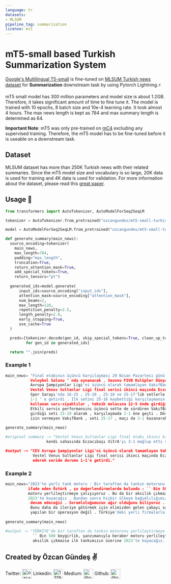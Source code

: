 ```yaml
---
language: tr
datasets:
- MLSUM
pipeline_tag: summarization
license: mit
---
```


# mT5-small based Turkish Summarization System

[Google's Multilingual T5-small](https://github.com/google-research/multilingual-t5) is fine-tuned on [MLSUM Turkish news dataset](https://github.com/recitalAI/MLSUM) for **Summarization** downstream task by using Pytorch Lightning.⚡  

mT5 small model has 300 million parameters and model size is about 1.2GB. Therefore, it takes significant amount of time to fine tune it. The model is trained with 10 epochs, 8 batch size and 10e-4 learning rate. It took almost 4 hours. The max news length is kept as 784 and max summary length is determined as 64. 


**Important Note**: mT5 was only pre-trained on [mC4](https://www.tensorflow.org/datasets/catalog/c4#c4multilingual)
excluding any supervised training. Therefore, the mT5 model has to be fine-tuned before it is useable on a downstream task.

## Dataset

MLSUM dataset has more than 250K Turkish news with their related summaries. Since the mT5 model size and vocabulary is so large, 20K data is used for training and 4K data is used for validation. For more information about the dataset, please read this [great paper](https://arxiv.org/abs/2004.14900).
## Usage 🚀

```python
from transformers import AutoTokenizer, AutoModelForSeq2SeqLM

tokenizer = AutoTokenizer.from_pretrained("ozcangundes/mt5-small-turkish-summarization")

model = AutoModelForSeq2SeqLM.from_pretrained("ozcangundes/mt5-small-turkish-summarization")

def generate_summary(main_news):
  source_encoding=tokenizer(
    main_news,
    max_length=784,
    padding="max_length",
    truncation=True,
    return_attention_mask=True,
    add_special_tokens=True,
    return_tensors="pt")
  
  generated_ids=model.generate(
      input_ids=source_encoding["input_ids"],
      attention_mask=source_encoding["attention_mask"],
      num_beams=2,
      max_length=120,
      repetition_penalty=2.5,
      length_penalty=2.0,
      early_stopping=True,
      use_cache=True
  )

  preds=[tokenizer.decode(gen_id, skip_special_tokens=True, clean_up_tokenization_spaces=True) 
         for gen_id in generated_ids]

  return "".join(preds)
```

### Example 1
```python
main_news= "Final etabının üçüncü karşılaşması 29 Nisan Pazartesi günü saat 18.00 ’ de Burhan Felek
           Voleybol Salonu ’ nda oynanacak . Sezonu FIVB Kulüpler Dünya Şampiyonluğu ile açan ve CEV 
           Avrupa Şampiyonlar Ligi'ni üçüncü olarak tamamlayan VakıfBank Kadın Voleybol Takımı , 
           Vestel Venus Sultanlar Ligi final serisi ikinci maçında Eczacıbaşı VitrA'yı VakıfBank 
           Spor Sarayı'nda 16-25 , 25-10 , 25-18 ve 25-17'lik setlerle 3-1 mağlup ederek seride durumu
           1-1 ' e getirdi . İlk setini 25-16 kaybettiği karşılaşmanın ikinci setinde etkili servisler
           kullanan sarı-siyahlılar , teknik molasına 12-5 önde girdiği seti 25-10 almayı başardı . 
           Etkili servis performansını üçüncü sette de sürdüren VakıfBank , teknik molasına 12-5 önde 
           girdiği seti 25-18 alarak , karşılaşmada 2-1 öne geçti . Dördüncü sette rakibinin geri dönüşüne 
           izin vermeyen VakıfBank , seti 25-17 , maçı da 3-1 kazanarak seride durumu eşitledi."
    
generate_summary(main_news)

#original summary -> "Vestel Venus Sultanlar Ligi final etabı ikinci karşılaşmasında VakıfBank 
                  kendi sahasında Eczacıbaşı VitrA'yı 3-1 mağlup etti ve seride durumu 1-1 ' e getirdi ."

#output -> "CEV Avrupa Şampiyonlar Ligi'ni üçüncü olarak tamamlayan VakıfBank Kadın Voleybol Takımı, 
            Vestel Venus Sultanlar Ligi final serisi ikinci maçında Eczacıbaşı VitrA'yı 3-1 mağlup 
            ederek seride durumu 1-1'e getirdi."
```

### Example 2
```python
main_news="2023'te yerli tank motoru : Bir taraftan da tankın motorunu yerlileştirmeye çalıştıklarını 
          ifade eden Öztürk , şu değerlendirmelerde bulundu : `` Bin 500 beygirlik , şanzımanıyla beraber 
          motoru yerlileştirmeye çalışıyoruz . Bu da bir aksilik çıkmazsa ilk tankımızın üzerine 
          2023'te koyacağız . Bundan sonra hiçbir ülkeye bağımlılığımız kalmadan bu araçları üretmeye
           devam edeceğiz . Sorumluluğumuzun ağır olduğunu biliyoruz . Ülkemize hizmet etmeye çalışıyoruz .
           Bunu daha da ileriye götürmek için elimizden gelen çabayı sarf ediyoruz . Ama bu tek başınıza
           yapılan bir operasyon değil . Türkiye'deki yerli firmalarla beraber ortaklaşa bu işi yürütmeye çalışıyoruz."
    
generate_summary(main_news)

#output -> "TÜRKİYE'de bir taraftan da tankın motorunu yerlileştirmeye çalıştıklarını belirten Öztürk, 
            `` Bin 500 beygirlik, şanzımanıyla beraber motoru yerlileştirmeye çalışıyoruz. Bu da bir 
            aksilik çıkmazsa ilk tankımızın üzerine 2023'te koyacağız.'' dedi."
```

Created by Özcan Gündeş ✌️
---

Twitter: <a href="https://twitter.com/ozcangundes" target="blank"><img align="center" src="https://cdn.jsdelivr.net/npm/simple-icons@3.0.1/icons/twitter.svg" alt="ozcangundes" height="30" width="30" /></a>
Linkedin: <a href="https://www.linkedin.com/in/%C3%B6zcan-g%C3%BCnde%C5%9F-7693055b/" target="blank"><img align="center" src="https://cdn.jsdelivr.net/npm/simple-icons@3.0.1/icons/linkedin.svg" alt="13198517" height="30" width="30" /></a>
Medium: <a href="https://medium.com/@ozcangundes" target="blank"><img align="center" src="https://cdn.jsdelivr.net/npm/simple-icons@3.0.1/icons/medium.svg" alt="@ozcangundes" height="30" width="30" /></a>
Github: <a href="https://github.com/ozcangundes" target="blank"><img align="center" src="https://cdn.jsdelivr.net/npm/simple-icons@3.0.1/icons/github.svg" alt="@ozcangundes" height="30" width="30" /></a>
